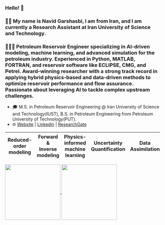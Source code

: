 ### Hello! 👋

### 👨🏻  My name is Navid Garshasbi, I am from Iran, and I am currently a Research Assistant at Iran University of Science and Technology.
### 👷🏻‍♂️ Petroleum Reservoir Engineer specializing in AI-driven modeling, machine learning, and advanced simulation for the petroleum industry. Experienced in Python, MATLAB, FORTRAN, and reservoir software like ECLIPSE, CMG, and Petrel. Award-winning researcher with a strong track record in applying hybrid physics-based and data-driven methods to optimize reservoir performance and flow assurance. Passionate about leveraging AI to tackle complex upstream challenges.
- 🎓 M.S. in Petroleum Reservoir Engineering @ Iran University of Science and Technology(IUST), B.S. in Petroleum Engineering from Petroleum University of Technology(PUT).
- 🌐 [Website](https://sites.google.com/view/navidgarshasbi/page) | [Linkedin](https://www.linkedin.com/in/navidgarshasbi) | [ResearchGate](https://www.researchgate.net/profile/Navid-Garshasbi?ev=hdr_xprf)

| Reduced-order modeling  | Forward & Inverse modeling  | Physics-informed machine learning | Uncertainty Quantification  | Data Assimilation  | Control & Optimization |
|------------- | ------------- | ------------- |------------- | ------------- | ------------- |

<a href="https://github.com/anuraghazra/github-readme-stats">
  <img height=180 align="center" src="https://github-readme-stats.vercel.app/api?username=misaelmmorales&hide_rank=true&count_private=true&show_icons=true&custom_title=GitHub%20Stats&disable_animations=true&theme=holi&card_width=350" />
</a>
<a href="https://github.com/anuraghazra/convoychat">
  <img height=180 align="center" src="https://github-readme-stats.vercel.app/api/top-langs/?username=misaelmmorales&hide_progress=true&langs_count=10&count_private=true&size_weight=0.5&count_weight=0.5&theme=holi&card_width=300" />
</a>
